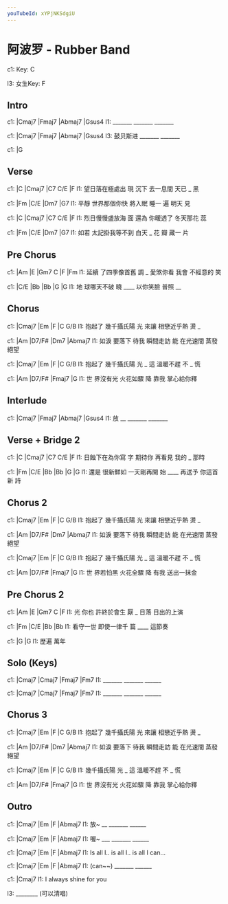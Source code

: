```yaml
---
youTubeId: xYPjNKSdgiU
---
```


# 阿波罗 - Rubber Band

c1: Key: C

l3: 女生Key: F

## Intro

c1: |Cmaj7  |Fmaj7  |Abmaj7 |Gsus4
l1:  _______ _______ _______

c1: |Cmaj7   |Fmaj7  |Abmaj7 |Gsus4
l3:  鼓贝斯进 _______ _______

c1: |G

## Verse

c1: |C             |Cmaj7  |C7       C/E   |F
l1:  望日落在極處出 現 沉下 去一息間 天已 _ 黑

c1:     |Fm          |C/E        |Dm7    |G7
l1: 平靜 世界那個你快 將入眠 睡一 遍 明天 見

c1: |C             |Cmaj7  |C7       C/E     |F
l1:  烈日慢慢盛放海 面 還為 你暖透了 冬天那花 蕊

c1:     |Fm            |C/E      |Dm7     |G7
l1: 如若 太記掛我等不到 白天 _ 花 瓣 藏一  片

## Pre Chorus

c1:     |Am          |E    |Gm7      C   |F       |Fm
l1: 延續 了四季像首舊  調 _ 愛煞你看 我會 不經意的 笑

c1:   |C/E       |Bb     |Bb        |G      |G
l1: 地 球哪天不破 曉 ____   以你笑臉 普照 __

## Chorus

c1:       |Cmaj7     |Em     |F         |C   G/B
l1: 抱起了 幾千攝氏陽 光 來讓 相戀近乎熱 燙 _

c1:     |Am         |D7/F#      |Dm7     |Abmaj7
l1: 如淚 要落下 待我 瞬間走訪 能 在光速間 蒸發絕望

c1:       |Cmaj7     |Em     |F       |C    G/B
l1: 抱起了 幾千攝氏陽 光 _ 這 溫暖不趕 不 _ 慌

c1:   |Am      |D7/F#   |Fmaj7    |G
l1: 世 界沒有光 火花如驟 降   靠我 掌心給你釋


## Interlude

c1: |Cmaj7  |Fmaj7  |Abmaj7 |Gsus4
l1:  放   __ _______ _______

## Verse + Bridge 2

c1: |C             |Cmaj7      |C7     C/E   |F
l1:  日蝕下在為你寫   字 期待你 再看見 我的 _ 那時

c1:     |Fm      |C/E       |Bb     |Bb        |G       |G
l1: 還是 很新鮮如 一天剛再開 始 ____     再送予 你這首新 詩

## Chorus 2

c1:       |Cmaj7     |Em     |F         |C   G/B
l1: 抱起了 幾千攝氏陽 光 來讓 相戀近乎熱 燙 _

c1:     |Am         |D7/F#      |Dm7     |Abmaj7
l1: 如淚 要落下 待我 瞬間走訪 能 在光速間 蒸發絕望

c1:       |Cmaj7     |Em     |F       |C    G/B
l1: 抱起了 幾千攝氏陽 光 _ 這 溫暖不趕 不 _ 慌

c1:   |Am      |D7/F#   |Fmaj7    |G
l1: 世 界若怕黑 火花全驟 降   有我 送出一抹金

## Pre Chorus 2

c1: |Am     |E         |Gm7 C    |F
l1:  光 你也 許終於會生 厭 _ 日落 日出的上演

c1: |Fm      |C/E       |Bb     |Bb
l1:  看守一世 即使一律千 篇 ____   這節奏

c1: |G     |G
l1:    歷遍 萬年

## Solo (Keys)

c1: |Cmaj7  |Cmaj7  |Fmaj7  |Fm7
l1:  _______ _______ ______

c1: |Cmaj7  |Cmaj7  |Fmaj7  |Fm7
l1:  _______ _______ ______

## Chorus 3

c1:       |Cmaj7     |Em     |F         |C   G/B
l1: 抱起了 幾千攝氏陽 光 來讓 相戀近乎熱 燙 _

c1:     |Am         |D7/F#      |Dm7     |Abmaj7
l1: 如淚 要落下 待我 瞬間走訪 能 在光速間 蒸發絕望

c1: |Cmaj7     |Em     |F       |C    G/B
l1:  幾千攝氏陽 光 _ 這 溫暖不趕 不 _ 慌

c1:   |Am      |D7/F#   |Fmaj7    |G
l1: 世 界沒有光 火花如驟 降   靠我 掌心給你釋

## Outro

c1: |Cmaj7  |Em     |F     |Abmaj7
l1:  放~  __ _______ ______

c1: |Cmaj7  |Em     |F     |Abmaj7
l1:  喔~ ___ _______ ______

c1: |Cmaj7     |Em        |F       |Abmaj7
l1:  Is all I.. is all I.. is all I can...

c1: |Cmaj7  |Em     |F     |Abmaj7
l1:  (can~~) _______ ______

c1:         |Cmaj7
l1: I always shine for you

l3: ________ (可以清唱)
